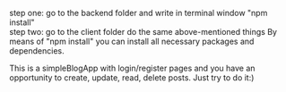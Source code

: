 step one: go to the backend folder and write in terminal window "npm install" </br>
step two: go to the client folder do the same above-mentioned things
By means of "npm install" you can install all necessary packages and dependencies.

This is a simpleBlogApp with login/register pages and you have an opportunity to create, update, read, delete posts. 
Just try to do it:)

